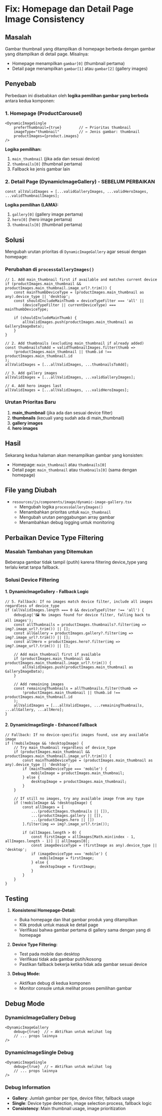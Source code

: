 # Fix: Homepage dan Detail Page Image Consistency

## Masalah

Gambar thumbnail yang ditampilkan di homepage berbeda dengan gambar yang ditampilkan di detail page. Misalnya:
- Homepage menampilkan `gambar[0]` (thumbnail pertama)
- Detail page menampilkan `gambar[1]` atau `gambar[2]` (gallery images)

## Penyebab

Perbedaan ini disebabkan oleh **logika pemilihan gambar yang berbeda** antara kedua komponen:

### 1. Homepage (ProductCarousel)
```tsx
<DynamicImageSingle
    preferThumbnail={true}        // ← Prioritas thumbnail
    imageType="thumbnail"         // ← Jenis gambar: thumbnail
    productImages={product.images}
/>
```

**Logika pemilihan:**
1. `main_thumbnail` (jika ada dan sesuai device)
2. `thumbnails[0]` (thumbnail pertama)
3. Fallback ke jenis gambar lain

### 2. Detail Page (DynamicImageGallery) - SEBELUM PERBAIKAN
```tsx
const allValidImages = [...validGalleryImages, ...validHeroImages, ...validThumbnailImages];
```

**Logika pemilihan (LAMA):**
1. `gallery[0]` (gallery image pertama)
2. `hero[0]` (hero image pertama)  
3. `thumbnails[0]` (thumbnail pertama)

## Solusi

Mengubah urutan prioritas di `DynamicImageGallery` agar sesuai dengan homepage:

### Perubahan di `processGalleryImages()`

```tsx
// 1. Add main_thumbnail first if available and matches current device
if (productImages.main_thumbnail && productImages.main_thumbnail.image_url?.trim()) {
    const mainThumbDeviceType = (productImages.main_thumbnail as any).device_type || 'desktop';
    const shouldIncludeMainThumb = deviceTypeFilter === 'all' || 
        (deviceTypeFilter || currentDeviceType) === mainThumbDeviceType;
    
    if (shouldIncludeMainThumb) {
        allValidImages.push(productImages.main_thumbnail as GalleryImageData);
    }
}

// 2. Add thumbnails (excluding main_thumbnail if already added)
const thumbnailsToAdd = validThumbnailImages.filter(thumb => 
    !productImages.main_thumbnail || thumb.id !== productImages.main_thumbnail.id
);
allValidImages = [...allValidImages, ...thumbnailsToAdd];

// 3. Add gallery images
allValidImages = [...allValidImages, ...validGalleryImages];

// 4. Add hero images last
allValidImages = [...allValidImages, ...validHeroImages];
```

### Urutan Prioritas Baru

1. **main_thumbnail** (jika ada dan sesuai device filter)
2. **thumbnails** (kecuali yang sudah ada di main_thumbnail)
3. **gallery images**
4. **hero images**

## Hasil

Sekarang kedua halaman akan menampilkan gambar yang konsisten:
- Homepage: `main_thumbnail` atau `thumbnails[0]`
- Detail page: `main_thumbnail` atau `thumbnails[0]` (sama dengan homepage)

## File yang Diubah

- `resources/js/components/image/dynamic-image-gallery.tsx`
  - Mengubah logika `processGalleryImages()`
  - Menambahkan prioritas untuk `main_thumbnail`
  - Mengubah urutan penggabungan array gambar
  - Menambahkan debug logging untuk monitoring

## Perbaikan Device Type Filtering

### Masalah Tambahan yang Ditemukan
Beberapa gambar tidak tampil (putih) karena filtering device_type yang terlalu ketat tanpa fallback.

### Solusi Device Filtering

#### 1. DynamicImageGallery - Fallback Logic
```tsx
// 5. Fallback: If no images match device filter, include all images regardless of device_type
if (allValidImages.length === 0 && deviceTypeFilter !== 'all') {
    debugLog('🖼️ No images found for device filter, falling back to all images');
    const allThumbnails = productImages.thumbnails?.filter(img => img?.image_url?.trim()) || [];
    const allGallery = productImages.gallery?.filter(img => img?.image_url?.trim()) || [];
    const allHero = productImages.hero?.filter(img => img?.image_url?.trim()) || [];

    // Add main_thumbnail first if available
    if (productImages.main_thumbnail && productImages.main_thumbnail.image_url?.trim()) {
        allValidImages.push(productImages.main_thumbnail as GalleryImageData);
    }

    // Add remaining images
    const remainingThumbnails = allThumbnails.filter(thumb =>
        !productImages.main_thumbnail || thumb.id !== productImages.main_thumbnail.id
    );
    allValidImages = [...allValidImages, ...remainingThumbnails, ...allGallery, ...allHero];
}
```

#### 2. DynamicImageSingle - Enhanced Fallback
```tsx
// Fallback: If no device-specific images found, use any available image
if (!mobileImage && !desktopImage) {
    // Try main_thumbnail regardless of device_type
    if (productImages.main_thumbnail && productImages.main_thumbnail.image_url?.trim()) {
        const mainThumbDeviceType = (productImages.main_thumbnail as any).device_type || 'desktop';
        if (mainThumbDeviceType === 'mobile') {
            mobileImage = productImages.main_thumbnail;
        } else {
            desktopImage = productImages.main_thumbnail;
        }
    }

    // If still no images, try any available image from any type
    if (!mobileImage && !desktopImage) {
        const allImages = [
            ...(productImages.thumbnails || []),
            ...(productImages.gallery || []),
            ...(productImages.hero || [])
        ].filter(img => img?.image_url?.trim());

        if (allImages.length > 0) {
            const firstImage = allImages[Math.min(index - 1, allImages.length - 1)] || allImages[0];
            const imageDeviceType = (firstImage as any).device_type || 'desktop';
            if (imageDeviceType === 'mobile') {
                mobileImage = firstImage;
            } else {
                desktopImage = firstImage;
            }
        }
    }
}
```

## Testing

1. **Konsistensi Homepage-Detail:**
   - Buka homepage dan lihat gambar produk yang ditampilkan
   - Klik produk untuk masuk ke detail page
   - Verifikasi bahwa gambar pertama di gallery sama dengan yang di homepage

2. **Device Type Filtering:**
   - Test pada mobile dan desktop
   - Verifikasi tidak ada gambar putih/kosong
   - Pastikan fallback bekerja ketika tidak ada gambar sesuai device

3. **Debug Mode:**
   - Aktifkan debug di kedua komponen
   - Monitor console untuk melihat proses pemilihan gambar

## Debug Mode

### DynamicImageGallery Debug
```tsx
<DynamicImageGallery
    debug={true}  // ← Aktifkan untuk melihat log
    // ... props lainnya
/>
```

### DynamicImageSingle Debug
```tsx
<DynamicImageSingle
    debug={true}  // ← Aktifkan untuk melihat log
    // ... props lainnya
/>
```

### Debug Information
- **Gallery**: Jumlah gambar per tipe, device filter, fallback usage
- **Single**: Device type detection, image selection process, fallback logic
- **Consistency**: Main thumbnail usage, image prioritization
